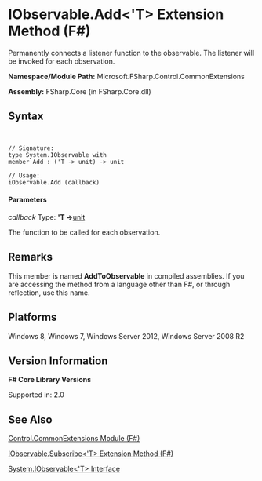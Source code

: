 # IObservable.Add<'T> Extension Method (F#)

Permanently connects a listener function to the observable. The listener will be invoked for each observation.

**Namespace/Module Path:** Microsoft.FSharp.Control.CommonExtensions

**Assembly:** FSharp.Core (in FSharp.Core.dll)


## Syntax


```


// Signature:
type System.IObservable with
member Add : ('T -> unit) -> unit

// Usage:
iObservable.Add (callback)

```



#### Parameters
*callback*
Type: **'T -&gt;**[unit](http://msdn.microsoft.com/en-us/library/00b837c2-6c8a-483a-87d3-0479c64037a7)


The function to be called for each observation.




## Remarks
This member is named **AddToObservable** in compiled assemblies. If you are accessing the method from a language other than F#, or through reflection, use this name.


## Platforms
Windows 8, Windows 7, Windows Server 2012, Windows Server 2008 R2


## Version Information
**F# Core Library Versions**

Supported in: 2.0




## See Also
[Control.CommonExtensions Module &#40;F&#35;&#41;](Control.CommonExtensions-Module-%5BFSharp%5D.md)

[IObservable.Subscribe&lt;'T&gt; Extension Method (F#)](http://msdn.microsoft.com/en-us/library/8c8702c2-caa8-4a72-94bb-025f0922e04a)

[System.IObservable&lt;'T&gt; Interface](http://msdn.microsoft.com/en-us/library/04855e2b-42e4-4342-860a-b86566c4f2d9)

